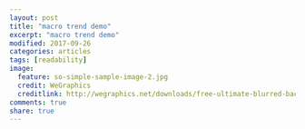 ```yaml
---
layout: post
title: "macro trend demo"
excerpt: "macro trend demo"
modified: 2017-09-26
categories: articles
tags: [readability]
image:
  feature: so-simple-sample-image-2.jpg
  credit: WeGraphics
  creditlink: http://wegraphics.net/downloads/free-ultimate-blurred-background-pack/
comments: true
share: true
---
```

<interaction data-token="5e41437f81cf2e39db83ed86" data-context="true" data-tags="" data-fallback="true" height="350" style="margin: 5px auto;"></div>
<script async="" src="https://static.apester.com/js/sdk/latest/apester-sdk.js"></script>
